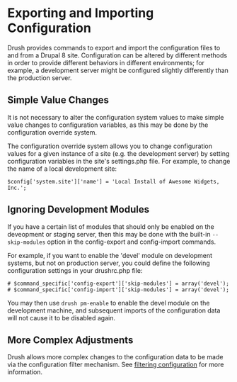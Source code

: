 # Exporting and Importing Configuration

Drush provides commands to export and import the configuration files
to and from a Drupal 8 site.  Configuration can be altered by different
methods in order to provide different behaviors in different environments;
for example, a development server might be configured slightly differently
than the production server.

## Simple Value Changes

It is not necessary to alter the configuration system values to 
make simple value changes to configuration variables, as this may be
done by the configuration override system.

The configuration override system allows you to change configuration
values for a given instance of a site (e.g. the development server) by
setting configuration variables in the site's settings.php file.
For example, to change the name of a local development site:
```
$config['system.site']['name'] = 'Local Install of Awesome Widgets, Inc.';
```

## Ignoring Development Modules

If you have a certain list of modules that should only be enabled on
the deveopment or staging server, then this may be done with the
built-in `--skip-modules` option in the config-export and config-import
commands.

For example, if you want to enable the 'devel' module on development
systems, but not on production server, you could define the following
configuration settings in your drushrc.php file:
```
# $command_specific['config-export']['skip-modules'] = array('devel');
# $command_specific['config-import']['skip-modules'] = array('devel');
```
You may then use `drush pm-enable` to enable the devel module on the
development machine, and subsequent imports of the configuration data
will not cause it to be disabled again.

## More Complex Adjustments

Drush allows more complex changes to the configuration data to be made
via the configuration filter mechanism.  See [filtering configuration](filtering-config.md)
for more information.
